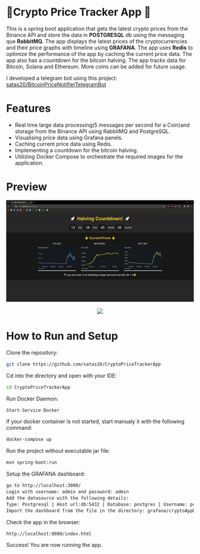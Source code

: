 #  🚀Crypto Price Tracker App  🚀
This is a spring boot application that gets the latest crypto prices from the Binance API and store the data in **POSTGRESQL** db using the messaging que **RabbitMQ**.
The app  displays the latest prices of the cryptocurrencies and their price graphs with timeline using **GRAFANA**.
The app uses **Redis** to optimize the performance of the app by caching the current price data. The app also has a countdown for the bitcoin halving.
The app tracks data for Bitcoin, Solana and Ethereum. More coins can be  added for future usage.

I developed a telegram bot using this project: [satas20/BitcoinPriceNotifierTelegramBot](https://github.com/satas20/BitcoinPriceNotifierTelegramBot)

 # Features

- Real time large data processing(5 messages per second for a Coin)and storage from the Binance API using RabbitMQ and PostgreSQL.
- Visualising price data using Grafana panels.
- Caching current price data using Redis.
- Implementing a countdown for the bitcoin halving.
- Utilizing Docker Compose to orchestrate the required images for the application.


# Preview


<p align="center">
  <img src="Media/gifWeb.gif" width="900">
</p>

<p align="center">
  <img src="Media/gifConsole.gif" width="900">
</p>


# How to Run and Setup
Clone the repository:
```bash
git clone https://github.com/satas20/CryptoPriceTrackerApp
```
Cd into the directory and open with your IDE:
```bash
cd CryptoPriceTrackerApp
```

Run Docker Daemon:
```bash
Start-Service Docker
```

If your docker container is not started, start manualy it with the following command:
```bash
docker-compose up
```


Run the project without executable jar file:
```bash
mvn spring-boot:run
```

Setup the GRAFANA dashboard:
```bash
go to http://localhost:3000/
Login with username: admin and password: admin
Add the datasource with the following details:
Type: Postgresql | Host url:db:5432 | Database: postgres | Username: postgres Password: 12345 | SSL Mode: disable
Import the dashboard from the file in the directory: grafana/cryptoAppDash.json
```
Check the app in the browser:
```bash
http://localhost:8080/index.html
```
Success! You are now running the app.

